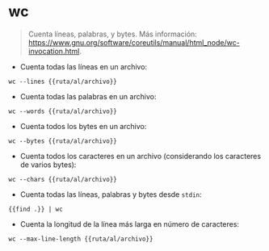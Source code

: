 # wc

> Cuenta líneas, palabras, y bytes.
> Más información: <https://www.gnu.org/software/coreutils/manual/html_node/wc-invocation.html>.

- Cuenta todas las líneas en un archivo:

`wc --lines {{ruta/al/archivo}}`

- Cuenta todas las palabras en un archivo:

`wc --words {{ruta/al/archivo}}`

- Cuenta todos los bytes en un archivo:

`wc --bytes {{ruta/al/archivo}}`

- Cuenta todos los caracteres en un archivo (considerando los caracteres de varios bytes):

`wc --chars {{ruta/al/archivo}}`

- Cuenta todas las líneas, palabras y bytes desde `stdin`:

`{{find .}} | wc`

- Cuenta la longitud de la línea más larga en número de caracteres:

`wc --max-line-length {{ruta/al/archivo}}`
